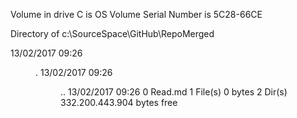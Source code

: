  Volume in drive C is OS
 Volume Serial Number is 5C28-66CE

 Directory of c:\SourceSpace\GitHub\RepoMerged

13/02/2017  09:26    <DIR>          .
13/02/2017  09:26    <DIR>          ..
13/02/2017  09:26                 0 Read.md
               1 File(s)              0 bytes
               2 Dir(s)  332.200.443.904 bytes free
